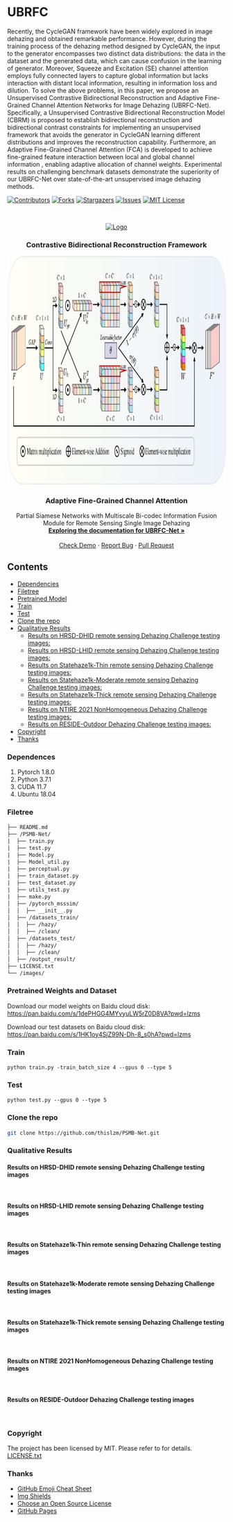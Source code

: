 # UBRFC
Recently, the CycleGAN framework have been widely explored in image dehazing and obtained remarkable performance. However, during the training process of the dehazing method designed by CycleGAN, the input to the generator encompasses two distinct data distributions: the data in the dataset and the generated data, which can cause confusion in the learning of generator. Moreover, Squeeze and Excitation (SE) channel attention employs fully connected layers to capture global information but lacks interaction with distant local information, resulting in information loss and dilution. To solve the above problems, in this paper, we propose an Unsupervised Contrastive Bidirectional Reconstruction and Adaptive Fine-Grained Channel Attention Networks for Image Dehazing (UBRFC-Net). Specifically, a Unsupervised Contrastive Bidirectional Reconstruction Model (CBRM) is proposed to establish bidirectional reconstruction and bidirectional contrast constraints for implementing an unsupervised framework that avoids the generator in CycleGAN learning different distributions and improves the reconstruction capability. Furthermore, an Adaptive Fine-Grained Channel Attention (FCA) is developed to achieve fine-grained feature interaction between local and global channel information , enabling adaptive allocation of channel weights. Experimental results on challenging benchmark datasets demonstrate the superiority of our UBRFC-Net over state-of-the-art unsupervised image dehazing methods.
<!-- PROJECT SHIELDS -->

[![Contributors][contributors-shield]][contributors-url]
[![Forks][forks-shield]][forks-url]
[![Stargazers][stars-shield]][stars-url]
[![Issues][issues-shield]][issues-url]
[![MIT License][license-shield]][license-url]

<!-- PROJECT LOGO -->
<br />

<p align="center">
  <a href="https://gitee.com/lose_recall/ubrfc-net">
    <img src="images/framework_00.png" alt="Logo" width="886.5" height="397.1">
  </a>
  <h3 align="center">Contrastive Bidirectional Reconstruction Framework</h3>
  <p align="center">
  <a href="https://gitee.com/lose_recall/ubrfc-net">
    <img src="images/Attention_00.png" alt="Logo" width="1178" height="526.5">
  </a>
  </p>
  <h3 align="center">Adaptive Fine-Grained Channel Attention</h3>

  <p align="center">
    Partial Siamese Networks with Multiscale Bi-codec Information Fusion Module for Remote Sensing Single Image Dehazing
    <br />
    <a href="https://gitee.com/lose_recall/ubrfc-net"><strong>Exploring the documentation for UBRFC-Net »</strong></a>
    <br />
    <br />
    <a href="https://gitee.com/lose_recall/ubrfc-net">Check Demo</a>
    ·
    <a href="https://gitee.com/lose_recall/ubrfc-net/issues">Report Bug</a>
    ·
    <a href="https://gitee.com/lose_recall/ubrfc-net/issues">Pull Request</a>
  </p>

</p>

## Contents

- [Dependencies](#dependences)
- [Filetree](#filetree)
- [Pretrained Model](#pretrained-weights-and-dataset)
- [Train](#train)
- [Test](#test)
- [Clone the repo](#clone-the-repo)
- [Qualitative Results](#qualitative-results)
  - [Results on HRSD-DHID remote sensing Dehazing Challenge testing images:](#results-on-hrsd-dhid-remote-sensing-dehazing-challenge-testing-images)
  - [Results on HRSD-LHID remote sensing Dehazing Challenge testing images:](#results-on-hrsd-lhid-remote-sensing-dehazing-challenge-testing-images)
  - [Results on Statehaze1k-Thin remote sensing Dehazing Challenge testing images:](#results-on-statehaze1k-thin-remote-sensing-dehazing-challenge-testing-images)
  - [Results on Statehaze1k-Moderate remote sensing Dehazing Challenge testing images:](#results-on-statehaze1k-moderate-remote-sensing-dehazing-challenge-testing-images)
  - [Results on Statehaze1k-Thick remote sensing Dehazing Challenge testing images:](#results-on-statehaze1k-thick-remote-sensing-dehazing-challenge-testing-images)
  - [Results on NTIRE 2021 NonHomogeneous Dehazing Challenge testing images:](#results-on-ntire-2021-nonhomogeneous-dehazing-challenge-testing-images)
  - [Results on RESIDE-Outdoor Dehazing Challenge testing images:](#results-on-reside-outdoor-dehazing-challenge-testing-images)
- [Copyright](#copyright)
- [Thanks](#thanks)

### Dependences

1. Pytorch 1.8.0
2. Python 3.7.1
3. CUDA 11.7
4. Ubuntu 18.04

### Filetree

```
├── README.md
├── /PSMB-Net/
|  ├── train.py
|  ├── test.py
|  ├── Model.py
|  ├── Model_util.py
|  ├── perceptual.py
|  ├── train_dataset.py
|  ├── test_dataset.py
|  ├── utils_test.py
|  ├── make.py
│  ├── /pytorch_msssim/
│  │  ├── __init__.py
│  ├── /datasets_train/
│  │  ├── /hazy/
│  │  ├── /clean/
│  ├── /datasets_test/
│  │  ├── /hazy/
│  │  ├── /clean/
│  ├── /output_result/
├── LICENSE.txt
└── /images/
```

### Pretrained Weights and Dataset

Download our model weights on Baidu cloud disk: https://pan.baidu.com/s/1dePHGG4MYvyuLW5rZ0D8VA?pwd=lzms

Download our test datasets on Baidu cloud disk: https://pan.baidu.com/s/1HK1oy4SjZ99N-Dh-8_s0hA?pwd=lzms


### Train

```shell
python train.py -train_batch_size 4 --gpus 0 --type 5
```

### Test

 ```shell
python test.py --gpus 0 --type 5
 ```

### Clone the repo

```sh
git clone https://github.com/thislzm/PSMB-Net.git
```

### Qualitative Results

#### Results on HRSD-DHID remote sensing Dehazing Challenge testing images
<div style="text-align: center">
<img alt="" src="/images/DHID.png" style="display: inline-block;" />
</div>

#### Results on HRSD-LHID remote sensing Dehazing Challenge testing images
<div style="text-align: center">
<img alt="" src="/images/LHID.png" style="display: inline-block;" />
</div>

#### Results on Statehaze1k-Thin remote sensing Dehazing Challenge testing images
<div style="text-align: center">
<img alt="" src="/images/thin.png" style="display: inline-block;" />
</div>

#### Results on Statehaze1k-Moderate remote sensing Dehazing Challenge testing images
<div style="text-align: center">
<img alt="" src="/images/moderate.png" style="display: inline-block;" />
</div>

#### Results on Statehaze1k-Thick remote sensing Dehazing Challenge testing images
<div style="text-align: center">
<img alt="" src="/images/thick.png" style="display: inline-block;" />
</div>

#### Results on NTIRE 2021 NonHomogeneous Dehazing Challenge testing images
<div style="text-align: center">
<img alt="" src="/images/nhhaze.png" style="display: inline-block;" />
</div>

#### Results on RESIDE-Outdoor Dehazing Challenge testing images
<div style="text-align: center">
<img alt="" src="/images/reside.png" style="display: inline-block;" />
</div>




### Copyright

The project has been licensed by MIT. Please refer to for details. [LICENSE.txt](https://github.com/thislzm/PSMB-Net/LICENSE.txt)

### Thanks


- [GitHub Emoji Cheat Sheet](https://www.webpagefx.com/tools/emoji-cheat-sheet)
- [Img Shields](https://shields.io)
- [Choose an Open Source License](https://choosealicense.com)
- [GitHub Pages](https://pages.github.com)


<!-- links -->
[your-project-path]:Lose-Code/UBRFC-Net
[contributors-shield]: https://img.shields.io/github/contributors/Lose-Code/UBRFC-Net.svg?style=flat-square
[contributors-url]: https://github.com/Lose-Code/UBRFC-Net/graphs/contributors
[forks-shield]: https://img.shields.io/github/forks/Lose-Code/UBRFC-Net.svg?style=flat-square
[forks-url]: https://github.com/Lose-Code/UBRFC-Net/network/members
[stars-shield]: https://img.shields.io/github/stars/Lose-Code/UBRFC-Net.svg?style=flat-square
[stars-url]: https://github.com/Lose-Code/UBRFC-Net/stargazers
[issues-shield]: https://img.shields.io/github/issues/Lose-Code/UBRFC-Net.svg?style=flat-square
[issues-url]: https://img.shields.io/github/issues/Lose-Code/UBRFC-Net.svg
[license-shield]: https://img.shields.io/github/license/Lose-Code/UBRFC-Net.svg?style=flat-square
[license-url]: https://github.com/Lose-Code/UBRFC-Net/blob/master/LICENSE.txt
[linkedin-shield]: https://img.shields.io/badge/-LinkedIn-black.svg?style=flat-square&logo=linkedin&colorB=555
[linkedin-url]: https://linkedin.com/in/shaojintian